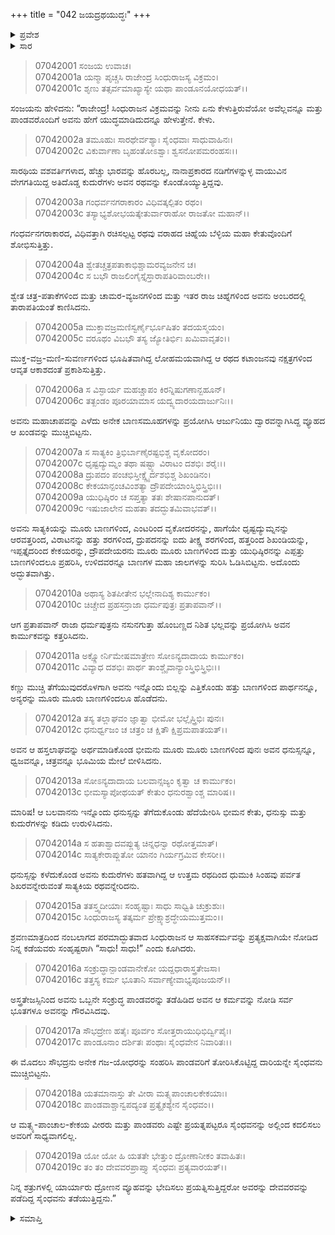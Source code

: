 +++
title = "042 ಜಯದ್ರಥಯುದ್ಧಃ"
+++

<details><summary>ಪ್ರವೇಶ</summary>


।।   ಓಂ ಓಂ ನಮೋ ನಾರಾಯಣಾಯ।।   ಶ್ರೀ ವೇದವ್ಯಾಸಾಯ ನಮಃ ।।

ಶ್ರೀ ಕೃಷ್ಣದ್ವೈಪಾಯನ ವೇದವ್ಯಾಸ ವಿರಚಿತ  

**ಶ್ರೀ ಮಹಾಭಾರತ**

**ದ್ರೋಣ ಪರ್ವ**

**ಅಭಿಮನ್ಯುವಧ ಪರ್ವ**

**ಅಧ್ಯಾಯ 42**

</details>

<details><summary>ಸಾರ</summary>

ಜಯದ್ರಥನ ಯುದ್ಧ (1-19).


</details>



> 07042001 ಸಂಜಯ ಉವಾಚ।   
07042001a ಯನ್ಮಾ ಪೃಚ್ಚಸಿ ರಾಜೇಂದ್ರ ಸಿಂಧುರಾಜಸ್ಯ ವಿಕ್ರಮಂ।   
07042001c ಶೃಣು ತತ್ಸರ್ವಮಾಖ್ಯಾಸ್ಯೇ ಯಥಾ ಪಾಂಡೂನಯೋಧಯತ್।।

ಸಂಜಯನು ಹೇಳಿದನು: “ರಾಜೇಂದ್ರ! ಸಿಂಧುರಾಜನ ವಿಕ್ರಮವನ್ನು ನೀನು ಏನು ಕೇಳುತ್ತಿರುವೆಯೋ ಅವೆಲ್ಲವನ್ನೂ ಮತ್ತು ಪಾಂಡವರೊಂದಿಗೆ ಅವನು ಹೇಗೆ ಯುದ್ಧಮಾಡಿದುದನ್ನೂ ಹೇಳುತ್ತೇನೆ. ಕೇಳು.

> 07042002a ತಮೂಹುಃ ಸಾರಥೇರ್ವಶ್ಯಾಃ ಸೈಂಧವಾಃ ಸಾಧುವಾಹಿನಃ।   
07042002c ವಿಕುರ್ವಾಣಾ ಬೃಹಂತೋಽಶ್ವಾಃ ಶ್ವಸನೋಪಮರಂಹಸಃ।।

ಸಾರಥಿಯ ವಶವರ್ತಿಗಳಾದ, ಹೆಚ್ಚು ಭಾರವನ್ನು ಹೊರಬಲ್ಲ, ನಾನಾಪ್ರಕಾರದ ನಡಿಗೆಗಳನ್ನುಳ್ಳ ವಾಯುವಿನ ವೇಗಗತಿಯಿದ್ದ ಅತಿದೊಡ್ಡ ಕುದುರೆಗಳು ಅವನ ರಥವನ್ನು ಕೊಂಡೊಯ್ಯುತ್ತಿದ್ದವು.

> 07042003a ಗಂಧರ್ವನಗರಾಕಾರಂ ವಿಧಿವತ್ಕಲ್ಪಿತಂ ರಥಂ।   
07042003c ತಸ್ಯಾಭ್ಯಶೋಭಯತ್ಕೇತುರ್ವಾರಾಹೋ ರಾಜತೋ ಮಹಾನ್।।

ಗಂಧರ್ವನಗರಾಕಾರದ, ವಿಧಿವತ್ತಾಗಿ ರಚಿಸಲ್ಪಟ್ಟ ರಥವು ವರಾಹದ ಚಿಹ್ನೆಯ ಬೆಳ್ಳಿಯ ಮಹಾ ಕೇತುವೊಂದಿಗೆ ಶೋಭಿಸುತ್ತಿತ್ತು.

> 07042004a ಶ್ವೇತಚ್ಚತ್ರಪತಾಕಾಭಿಶ್ಚಾಮರವ್ಯಜನೇನ ಚ।   
07042004c ಸ ಬಭೌ ರಾಜಲಿಂಗೈಸ್ತೈಸ್ತಾರಾಪತಿರಿವಾಂಬರೇ।।

ಶ್ವೇತ ಚತ್ರ-ಪತಾಕೆಗಳಿಂದ ಮತ್ತು ಚಾಮರ-ವ್ಯಜನಗಳಿಂದ ಮತ್ತು ಇತರ ರಾಜ ಚಿಹ್ನೆಗಳಿಂದ ಅವನು ಅಂಬರದಲ್ಲಿ ತಾರಾಪತಿಯಂತೆ ಕಾಣಿಸಿದನು.

> 07042005a ಮುಕ್ತಾವಜ್ರಮಣಿಸ್ವರ್ಣೈರ್ಭೂಷಿತಂ ತದಯಸ್ಮಯಂ।   
07042005c ವರೂಥಂ ವಿಬಭೌ ತಸ್ಯ ಜ್ಯೋತಿರ್ಭಿಃ ಖಮಿವಾವೃತಂ।।

ಮುಕ್ತ-ವಜ್ರ-ಮಣಿ-ಸುವರ್ಣಗಳಿಂದ ಭೂಷಿತವಾಗಿದ್ದ ಲೋಹಮಯವಾಗಿದ್ದ ಆ ರಥದ ಕಟಾಂಜನವು ನಕ್ಷತ್ರಗಳಿಂದ ಆವೃತ ಆಕಾಶದಂತೆ ಪ್ರಕಾಶಿಸುತ್ತಿತ್ತು.

> 07042006a ಸ ವಿಸ್ಫಾರ್ಯ ಮಹಚ್ಚಾಪಂ ಕಿರನ್ನಿಷುಗಣಾನ್ಬಹೂನ್।   
07042006c ತತ್ಖಂಡಂ ಪೂರಯಾಮಾಸ ಯದ್ವ್ಯದಾರಯದಾರ್ಜುನಿಃ।।

ಅವನು ಮಹಾಚಾಪವನ್ನು ಎಳೆದು ಅನೇಕ ಬಾಣಸಮೂಹಗಳನ್ನು ಪ್ರಯೋಗಿಸಿ ಆರ್ಜುನಿಯು ದ್ವಾರವನ್ನಾಗಿಸಿದ್ದ ವ್ಯೂಹದ ಆ ಖಂಡವನ್ನು ಮುಚ್ಚಿಬಿಟ್ಟನು.

> 07042007a ಸ ಸಾತ್ಯಕಿಂ ತ್ರಿಭಿರ್ಬಾಣೈರಷ್ಟಭಿಶ್ಚ ವೃಕೋದರಂ।   
07042007c ಧೃಷ್ಟದ್ಯುಮ್ನಂ ತಥಾ ಷಷ್ಟ್ಯಾ ವಿರಾಟಂ ದಶಭಿಃ ಶರೈಃ।।   
07042008a ದ್ರುಪದಂ ಪಂಚಭಿಸ್ತೀಕ್ಷ್ಣೈರ್ದಶಭಿಶ್ಚ ಶಿಖಂಡಿನಂ।   
07042008c ಕೇಕಯಾನ್ಪಂಚವಿಂಶತ್ಯಾ ದ್ರೌಪದೇಯಾಂಸ್ತ್ರಿಭಿಸ್ತ್ರಿಭಿಃ।।   
07042009a ಯುಧಿಷ್ಠಿರಂ ಚ ಸಪ್ತತ್ಯಾ ತತಃ ಶೇಷಾನಪಾನುದತ್।   
07042009c ಇಷುಜಾಲೇನ ಮಹತಾ ತದದ್ಭುತಮಿವಾಭವತ್।।

ಅವನು ಸಾತ್ಯಕಿಯನ್ನು ಮೂರು ಬಾಣಗಳಿಂದ, ಎಂಟರಿಂದ ವೃಕೋದರನನ್ನು, ಹಾಗೆಯೇ ಧೃಷ್ಟದ್ಯುಮ್ನನನ್ನು ಆರವತ್ತರಿಂದ, ವಿರಾಟನನ್ನು ಹತ್ತು ಶರಗಳಿಂದ, ದ್ರುಪದನನ್ನು ಐದು ತೀಕ್ಷ್ಣ ಶರಗಳಿಂದ, ಹತ್ತರಿಂದ ಶಿಖಂಡಿಯನ್ನು, ಇಪ್ಪತ್ತೈದರಿಂದ ಕೇಕಯರನ್ನು, ದ್ರೌಪದೇಯರನು ಮೂರು ಮೂರು ಬಾಣಗಳಿಂದ ಮತ್ತು ಯುಧಿಷ್ಠಿರನನ್ನು ಎಪ್ಪತ್ತು ಬಾಣಗಳಿಂದಲೂ ಪ್ರಹರಿಸಿ, ಉಳಿದವರನ್ನೂ ಬಾಣಗಳ ಮಹಾ ಜಾಲಗಳನ್ನು ಸುರಿಸಿ ಓಡಿಸಿಬಿಟ್ಟನು. ಅದೊಂದು ಅದ್ಭುತವಾಗಿತ್ತು.

> 07042010a ಅಥಾಸ್ಯ ಶಿತಪೀತೇನ ಭಲ್ಲೇನಾದಿಶ್ಯ ಕಾರ್ಮುಕಂ।   
07042010c ಚಿಚ್ಚೇದ ಪ್ರಹಸನ್ರಾಜಾ ಧರ್ಮಪುತ್ರಃ ಪ್ರತಾಪವಾನ್।।

ಆಗ ಪ್ರತಾಪವಾನ್ ರಾಜಾ ಧರ್ಮಪುತ್ರನು ನಸುನಗುತ್ತಾ ಹೊಂಬಣ್ಣದ ನಿಶಿತ ಭಲ್ಲವನ್ನು ಪ್ರಯೋಗಿಸಿ ಅವನ ಕಾರ್ಮುಕವನ್ನು ಕತ್ತರಿಸಿದನು.

> 07042011a ಅಕ್ಷ್ಣೋರ್ನಿಮೇಷಮಾತ್ರೇಣ ಸೋಽನ್ಯದಾದಾಯ ಕಾರ್ಮುಕಂ।   
07042011c ವಿವ್ಯಾಧ ದಶಭಿಃ ಪಾರ್ಥ ತಾಂಶ್ಚೈವಾನ್ಯಾಂಸ್ತ್ರಿಭಿಸ್ತ್ರಿಭಿಃ।।

ಕಣ್ಣು ಮುಚ್ಚಿ ತೆಗೆಯುವುದರೊಳಗಾಗಿ ಅವನು ಇನ್ನೊಂದು ಬಿಲ್ಲನ್ನು ಎತ್ತಿಕೊಂಡು ಹತ್ತು ಬಾಣಗಳಿಂದ ಪಾರ್ಥನನ್ನೂ, ಅನ್ಯರನ್ನು ಮೂರು ಮೂರು ಬಾಣಗಳಿಂದಲೂ ಹೊಡೆದನು.

> 07042012a ತಸ್ಯ ತಲ್ಲಾಘವಂ ಜ್ಞಾತ್ವಾ ಭೀಮೋ ಭಲ್ಲೈಸ್ತ್ರಿಭಿಃ ಪುನಃ।   
07042012c ಧನುರ್ಧ್ವಜಂ ಚ ಚತ್ರಂ ಚ ಕ್ಷಿತೌ ಕ್ಷಿಪ್ರಮಪಾತಯತ್।।

ಅವನ ಆ ಹಸ್ತಲಾಘವನ್ನು ಅರ್ಥಮಾಡಿಕೊಂಡ ಭೀಮನು ಮೂರು ಮೂರು ಬಾಣಗಳಿಂದ ಪುನಃ ಅವನ ಧನುಸ್ಸನ್ನೂ, ಧ್ವಜವನ್ನೂ, ಚತ್ರವನ್ನೂ ಭೂಮಿಯ ಮೇಲೆ ಬೀಳಿಸಿದನು.

> 07042013a ಸೋಽನ್ಯದಾದಾಯ ಬಲವಾನ್ಸಜ್ಯಂ ಕೃತ್ವಾ ಚ ಕಾರ್ಮುಕಂ।   
07042013c ಭೀಮಸ್ಯಾಪೋಥಯತ್ ಕೇತುಂ ಧನುರಶ್ವಾಂಶ್ಚ ಮಾರಿಷ।।

ಮಾರಿಷ! ಆ ಬಲವಾನನು ಇನ್ನೊಂದು ಧನುಸ್ಸನ್ನು ತೆಗೆದುಕೊಂಡು ಹೆದೆಯೇರಿಸಿ ಭೀಮನ ಕೇತು, ಧನುಸ್ಸು ಮತ್ತು ಕುದುರೆಗಳನ್ನು ಕಡಿದು ಉರುಳಿಸಿದನು.

> 07042014a ಸ ಹತಾಶ್ವಾದವಪ್ಲುತ್ಯ ಚಿನ್ನಧನ್ವಾ ರಥೋತ್ತಮಾತ್।   
07042014c ಸಾತ್ಯಕೇರಾಪ್ಲುತೋ ಯಾನಂ ಗಿರ್ಯಗ್ರಮಿವ ಕೇಸರೀ।।

ಧನುಸ್ಸನ್ನು ಕಳೆದುಕೊಂಡ ಅವನು ಕುದುರೆಗಳು ಹತವಾಗಿದ್ದ ಆ ಉತ್ತಮ ರಥದಿಂದ ಧುಮುಕಿ ಸಿಂಹವು ಪರ್ವತ ಶಿಖರವನ್ನೇರುವಂತೆ ಸಾತ್ಯಕಿಯ ರಥವನ್ನೇರಿದನು.

> 07042015a ತತಸ್ತ್ವದೀಯಾಃ ಸಂಹೃಷ್ಟಾಃ ಸಾಧು ಸಾಧ್ವಿತಿ ಚುಕ್ರುಶುಃ।   
07042015c ಸಿಂಧುರಾಜಸ್ಯ ತತ್ಕರ್ಮ ಪ್ರೇಕ್ಷ್ಯಾಶ್ರದ್ಧೇಯಮುತ್ತಮಂ।।

ಶ್ರವಣಮಾತ್ರದಿಂದ ನಂಬಲಾಗದ ಪರಮಾದ್ಭುತವಾದ ಸಿಂಧುರಾಜನ ಆ ಸಾಹಸಕರ್ಮವನ್ನು ಪ್ರತ್ಯಕ್ಷವಾಗಿಯೇ ನೋಡಿದ ನಿನ್ನ ಕಡೆಯವರು ಸಂಹೃಷ್ಟರಾಗಿ “ಸಾಧು! ಸಾಧು!” ಎಂದು ಕೂಗಿದರು.

> 07042016a ಸಂಕ್ರುದ್ಧಾನ್ಪಾಂಡವಾನೇಕೋ ಯದ್ದಧಾರಾಸ್ತ್ರತೇಜಸಾ।   
07042016c ತತ್ತಸ್ಯ ಕರ್ಮ ಭೂತಾನಿ ಸರ್ವಾಣ್ಯೇವಾಭ್ಯಪೂಜಯನ್।।

ಅಸ್ತ್ರತೇಜಸ್ಸಿನಿಂದ ಅವನು ಒಬ್ಬನೇ ಸಂಕ್ರುದ್ಧ ಪಾಂಡವರನ್ನು ತಡೆಹಿಡಿದ ಅವನ ಆ ಕರ್ಮವನ್ನು ನೋಡಿ ಸರ್ವ ಭೂತಗಳೂ ಅವನನ್ನು ಗೌರವಿಸಿದವು.

> 07042017a ಸೌಭದ್ರೇಣ ಹತೈಃ ಪೂರ್ವಂ ಸೋತ್ತರಾಯುಧಿಭಿರ್ದ್ವಿಪೈಃ।   
07042017c ಪಾಂಡೂನಾಂ ದರ್ಶಿತಃ ಪಂಥಾಃ ಸೈಂಧವೇನ ನಿವಾರಿತಃ।।

ಈ ಮೊದಲು ಸೌಭದ್ರನು ಅನೇಕ ಗಜ-ಯೋಧರನ್ನು ಸಂಹರಿಸಿ ಪಾಂಡವರಿಗೆ ತೋರಿಸಿಕೊಟ್ಟಿದ್ದ ದಾರಿಯನ್ನೇ ಸೈಂಧವನು ಮುಚ್ಚಿಬಿಟ್ಟನು.

> 07042018a ಯತಮಾನಾಸ್ತು ತೇ ವೀರಾ ಮತ್ಸ್ಯಪಾಂಚಾಲಕೇಕಯಾಃ।   
07042018c ಪಾಂಡವಾಶ್ಚಾನ್ವಪದ್ಯಂತ ಪ್ರತ್ಯೈಕಶ್ಯೇನ ಸೈಂಧವಂ।।

ಆ ಮತ್ಸ್ಯ-ಪಾಂಚಾಲ-ಕೇಕಯ ವೀರರು ಮತ್ತು ಪಾಂಡವರು ಎಷ್ಟೇ ಪ್ರಯತ್ನಪಟ್ಟರೂ ಸೈಂಧವನನ್ನು ಅಲ್ಲಿಂದ ಕದಲಿಸಲು ಅವರಿಗೆ ಸಾಧ್ಯವಾಗಲಿಲ್ಲ.

> 07042019a ಯೋ ಯೋ ಹಿ ಯತತೇ ಭೇತ್ತುಂ ದ್ರೋಣಾನೀಕಂ ತವಾಹಿತಃ।   
07042019c ತಂ ತಂ ದೇವವರಪ್ರಾಪ್ತ್ಯಾ ಸೈಂಧವಃ ಪ್ರತ್ಯವಾರಯತ್।।

ನಿನ್ನ ಶತ್ರುಗಳಲ್ಲಿ ಯಾರ್ಯಾರು ದ್ರೋಣನ ವ್ಯೂಹವನ್ನು ಭೇದಿಸಲು ಪ್ರಯತ್ನಿಸುತ್ತಿದ್ದರೋ ಅವರನ್ನು ದೇವವರವನ್ನು ಪಡೆದಿದ್ದ ಸೈಂಧವನು ತಡೆಯುತ್ತಿದ್ದನು.”


<details><summary>ಸಮಾಪ್ತಿ</summary>


ಇತಿ ಶ್ರೀ ಮಹಾಭಾರತೇ ದ್ರೋಣ ಪರ್ವಣಿ ಅಭಿಮನ್ಯುವಧ ಪರ್ವಣಿ ಜಯದ್ರಥಯುದ್ಧೇ ದ್ವಾಚತ್ವಾರಿಂಶೋಽಧ್ಯಾಯಃ।।  
ಇದು ಶ್ರೀ ಮಹಾಭಾರತದಲ್ಲಿ ದ್ರೋಣ ಪರ್ವದಲ್ಲಿ ಅಭಿಮನ್ಯುವಧ ಪರ್ವದಲ್ಲಿ ಜಯದ್ರಥಯುದ್ಧ ಎನ್ನುವ ನಲ್ವತ್ತೆರಡನೇ ಅಧ್ಯಾಯವು.


</details>
